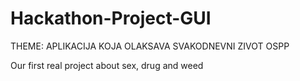 # Hackathon-Project-GUI

THEME: APLIKACIJA KOJA OLAKSAVA SVAKODNEVNI ZIVOT OSPP

Our first real project about sex, drug and weed

